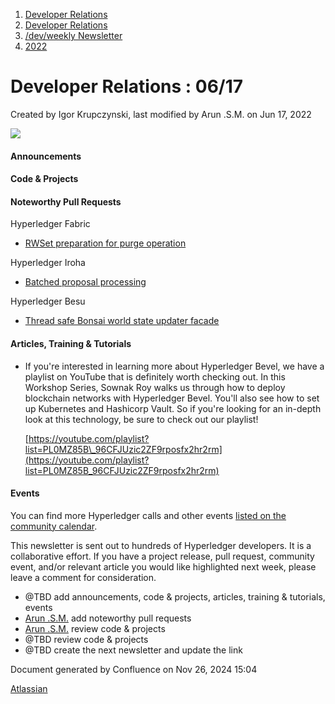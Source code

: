 1. [Developer Relations](index.html)
2. [Developer Relations](Developer-Relations_17170434.html)
3. [/dev/weekly Newsletter](17170445.html)
4. [2022](2022_17170473.html)

# Developer Relations : 06/17

Created by Igor Krupczynski, last modified by Arun .S.M. on Jun 17, 2022

![](attachments/17170434/17171308.png?height=169)

#### Announcements

#### Code &amp; Projects

#### Noteworthy Pull Requests

Hyperledger Fabric

- [RWSet preparation for purge operation](https://github.com/hyperledger/fabric/pull/3477)

Hyperledger Iroha

- [Batched proposal processing](https://github.com/hyperledger/iroha/pull/2357)

Hyperledger Besu

- [Thread safe Bonsai world state updater facade](https://github.com/hyperledger/besu/pull/3977)

#### Articles, Training &amp; Tutorials

- If you're interested in learning more about Hyperledger Bevel, we have a playlist on YouTube that is definitely worth checking out. In this Workshop Series, Sownak Roy walks us through how to deploy blockchain networks with Hyperledger Bevel. You'll also see how to set up Kubernetes and Hashicorp Vault. So if you're looking for an in-depth look at this technology, be sure to check out our playlist!
  
  [https://youtube.com/playlist?list=PL0MZ85B\_96CFJUzic2ZF9rposfx2hr2rm](https://youtube.com/playlist?list=PL0MZ85B_96CFJUzic2ZF9rposfx2hr2rm)

#### Events

You can find more Hyperledger calls and other events [listed on the community calendar](https://lf-hyperledger.atlassian.net/wiki/display/HYP/Calendar+of+Public+Meetings).

This newsletter is sent out to hundreds of Hyperledger developers. It is a collaborative effort. If you have a project release, pull request, community event, and/or relevant article you would like highlighted next week, please leave a comment for consideration.

- @TBD add announcements, code &amp; projects, articles, training &amp; tutorials, events
- [Arun .S.M.](https://lf-hyperledger.atlassian.net/wiki/people/621a0e5097d313006ba7386a?ref=confluence) add noteworthy pull requests
- [Arun .S.M.](https://lf-hyperledger.atlassian.net/wiki/people/621a0e5097d313006ba7386a?ref=confluence) review code &amp; projects
- @TBD review code &amp; projects
- @TBD create the next newsletter and update the link

Document generated by Confluence on Nov 26, 2024 15:04

[Atlassian](http://www.atlassian.com/)
